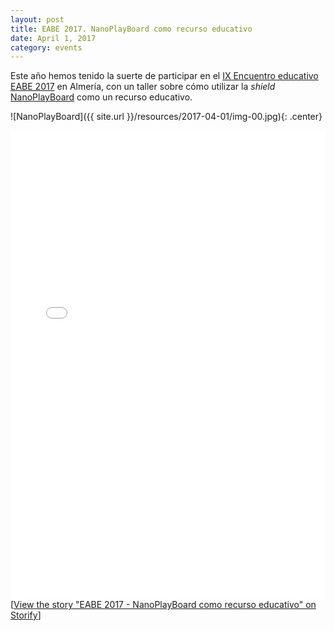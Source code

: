 ```yaml
---
layout: post
title: EABE 2017. NanoPlayBoard como recurso educativo
date: April 1, 2017
category: events
---
```


Este año hemos tenido la suerte de participar en el [IX Encuentro educativo EABE 2017][0] en Almería, con un taller sobre cómo utilizar la *shield* [NanoPlayBoard][1] como un recurso educativo.

![NanoPlayBoard]({{ site.url }}/resources/2017-04-01/img-00.jpg){: .center}

<div class="storify"><iframe src="//storify.com/josejuansanchez/eabe-2017/embed?header=false&border=false" width="100%" height="750" frameborder="no" allowtransparency="true"></iframe><script src="//storify.com/josejuansanchez/eabe-2017.js?header=false&border=false"></script><noscript>[<a href="//storify.com/josejuansanchez/eabe-2017" target="_blank">View the story "EABE 2017 - NanoPlayBoard como recurso educativo" on Storify</a>]</noscript></div>

[0]: https://eabe.es
[1]: http://nanoplayboard.org